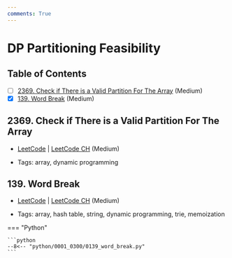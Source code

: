 ```yaml
---
comments: True
---
```


# DP Partitioning Feasibility

## Table of Contents

- [ ] [2369. Check if There is a Valid Partition For The Array](https://leetcode.cn/problems/check-if-there-is-a-valid-partition-for-the-array/) (Medium)
- [x] [139. Word Break](https://leetcode.cn/problems/word-break/) (Medium)

## 2369. Check if There is a Valid Partition For The Array

-   [LeetCode](https://leetcode.com/problems/check-if-there-is-a-valid-partition-for-the-array/) | [LeetCode CH](https://leetcode.cn/problems/check-if-there-is-a-valid-partition-for-the-array/) (Medium)

-   Tags: array, dynamic programming


## 139. Word Break

-   [LeetCode](https://leetcode.com/problems/word-break/) | [LeetCode CH](https://leetcode.cn/problems/word-break/) (Medium)

-   Tags: array, hash table, string, dynamic programming, trie, memoization

=== "Python"

    ```python
    --8<-- "python/0001_0300/0139_word_break.py"
    ```
